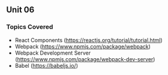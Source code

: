 ## Unit 06
### Topics Covered
* React Components (https://reactjs.org/tutorial/tutorial.html)
* Webpack (https://www.npmjs.com/package/webpack)
* Webpack Development Server (https://www.npmjs.com/package/webpack-dev-server)
* Babel (https://babeljs.io/)
